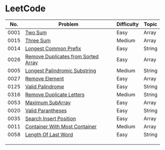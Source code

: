 # LeetCode



| No.  | Problem                                                                                                                           | Difficulty | Topic  |
|------|-----------------------------------------------------------------------------------------------------------------------------------|------------|--------|
| 0001 | [Two Sum](https://github.com/harshp189/LeetCode/blob/main/Array/TwoSum.java)                                                      | Easy       | Array  |
| 0015 | [Three Sum](https://github.com/harshp189/LeetCode/blob/main/Array/ThreeSum.java)                                                  | Medium     | Array  | 
| 0014 | [Longest Common Prefix](https://github.com/harshp189/LeetCode/blob/main/String/LongestCommonPrefix.java)                          | Easy       | String |
| 0026 | [Remove Duplicates from Sorted Array](https://github.com/harshp189/LeetCode/blob/main/Array/RemoveDuplicatesFromSortedArray.java) | Easy       | Array  |
| 0005 | [Longest Palindromic Substring](https://github.com/harshp189/LeetCode/blob/main/String/LongestPalindromicSubstring.java)          | Medium     | String |
| 0027 | [Remove Element](https://github.com/harshp189/LeetCode/blob/main/Array/RemoveElement.java)                                        | Easy       | Array  |
| 0125 | [Valid Palindrome](https://github.com/harshp189/LeetCode/blob/main/String/ValidPalindrome.java)                                   | Easy       | String |
| 0316 | [Remove Duplicate Letters](https://github.com/harshp189/LeetCode/blob/main/String/RemoveDuplicateLetters.java)                    | Medium     | String |
| 0053 | [Maximum SubArray](https://github.com/harshp189/LeetCode/blob/main/Array/MaximumSubArray.java)                                    | Easy       | Array  |
| 0020 | [Valid Parantheses](https://github.com/harshp189/LeetCode/blob/main/String/ValidParantheses.java)                                 | Easy       | String |
| 0035 | [Search Insert Position](https://github.com/harshp189/LeetCode/blob/main/Array/SearchInsertPosition.java)                         | Easy       | Array  |
| 0011 | [Container With Most Container](https://github.com/harshp189/LeetCode/blob/main/Array/ContainerWithMostWater.java)                | Medium     | Array  |
| 0058 | [Length Of Last Word](https://github.com/harshp189/LeetCode/blob/main/String/LengthOfLastWord.java)                               | Easy       | String |
|      |                                                                                                                                   |            |        |
|      |                                                                                                                                   |            |        |
|      |                                                                                                                                   |            |        |
